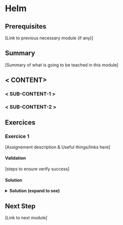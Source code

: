 # Helm

## Prerequisites

[Link to previous necessary module (if any)]

## Summary
[Summary of what is going to be teached in this module]  
  
## < CONTENT>

### < SUB-CONTENT-1 >

### < SUB-CONTENT-2 >

## Exercices

### Exercice 1

[Assignement description & Useful things/links here]

#### Validation

[steps to ensure verify success]

#### Solution

<details>
<summary><strong>Solution (expand to see)</strong></summary>
<p>
    [solution]
</p>
</details>


## Next Step

[Link to next module]
